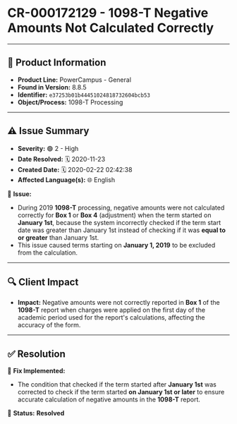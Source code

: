 # CR-000172129 - 1098-T Negative Amounts Not Calculated Correctly

---

## 📌 Product Information  
- **Product Line:** PowerCampus - General  
- **Found in Version:** 8.8.5  
- **Identifier:** `e37253b01b44451024818732604bcb53`  
- **Object/Process:** 1098-T Processing  

---

## ⚠️ Issue Summary  
- **Severity:** 🟢 2 - High  
- **Date Resolved:** 🗓️ 2020-11-23  
- **Created Date:** 🗓️ 2020-02-22 02:42:38  
- **Affected Language(s):** 🌐 English  

🔹 **Issue:**  
- During 2019 **1098-T** processing, negative amounts were not calculated correctly for **Box 1** or **Box 4** (adjustment) when the term started on **January 1st**, because the system incorrectly checked if the term start date was greater than January 1st instead of checking if it was **equal to or greater** than January 1st.
- This issue caused terms starting on **January 1, 2019** to be excluded from the calculation.

---

## 🔍 Client Impact  
- **Impact:** Negative amounts were not correctly reported in **Box 1** of the **1098-T** report when charges were applied on the first day of the academic period used for the report's calculations, affecting the accuracy of the form.

---

## ✅ Resolution  
🔧 **Fix Implemented:**  
- The condition that checked if the term started after **January 1st** was corrected to check if the term started **on January 1st or later** to ensure accurate calculation of negative amounts in the **1098-T** report.

🚀 **Status:** **Resolved**
